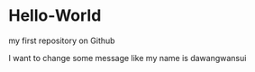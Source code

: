 # Hello-World
my first repository on Github

I want to change some message like my name is dawangwansui 
